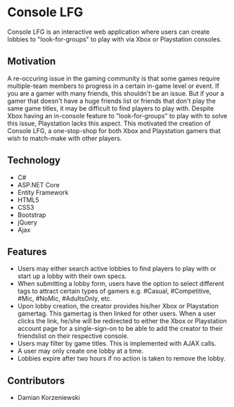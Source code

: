 # Console LFG
Console LFG is an interactive web application where users can create lobbies to "look-for-groups" to play with via Xbox or Playstation consoles.

## Motivation
A re-occuring issue in the gaming community is that some games require multiple-team members to progress in a certain in-game level or event. If you are a gamer with many friends, this shouldn't be an issue. But if your a gamer that doesn't have a huge friends list or friends that don't play the same game titles, it may be difficult to find players to play with. Despite Xbox having an in-console feature to "look-for-groups" to play with to solve this issue, Playstation lacks this aspect. This motivated the creation of Console LFG, a one-stop-shop for both Xbox and Playstation gamers that wish to match-make with other players. 

## Technology
- C#
- ASP.NET Core
- Entity Framework 
- HTML5
- CSS3
- Bootstrap
- jQuery
- Ajax

## Features
- Users may either search active lobbies to find players to play with or start up a lobby with their own specs. 
- When submitting a lobby form, users have the option to select different tags to attract certain types of gamers e.g.  #Casual, #Competitive, #Mic, #NoMic, #AdultsOnly, etc.
- Upon lobby creation, the creator provides his/her Xbox or Playstation gamertag. This gamertag is then linked for other users. When a user clicks the link, he/she will be redirected to either the Xbox or Playstation account page for a single-sign-on to be able to add the creator to their friendslist on their respective console. 
- Users may filter by game titles. This is implemented with AJAX calls.
- A user may only create one lobby at a time. 
- Lobbies expire after two hours if no action is taken to remove the lobby.  

## Contributors
- Damian Korzeniewski
